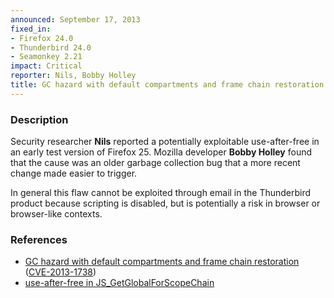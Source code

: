 ```yaml
---
announced: September 17, 2013
fixed_in:
- Firefox 24.0
- Thunderbird 24.0
- Seamonkey 2.21
impact: Critical
reporter: Nils, Bobby Holley
title: GC hazard with default compartments and frame chain restoration
---
```


<h3>Description</h3>

<p>Security researcher <strong>Nils</strong> reported a potentially exploitable
use-after-free in an early test version of Firefox 25. Mozilla developer
<strong>Bobby Holley</strong> found that the cause was an older garbage collection
bug that a more recent change made easier to trigger.
</p>


<p class="note">In general this flaw cannot be exploited through email in the
Thunderbird product because scripting is disabled, but is potentially a risk in
browser or browser-like contexts.</p>

<h3>References</h3>

<ul>
  <li><a href="https://bugzilla.mozilla.org/show_bug.cgi?id=887334">
       GC hazard with default compartments and frame chain restoration</a> (<a href="http://cve.mitre.org/cgi-bin/cvename.cgi?name=CVE-2013-1738" class="ex-ref">CVE-2013-1738</a>)</li>
  <li><a href="https://bugzilla.mozilla.org/show_bug.cgi?id=882897">
       use-after-free in JS_GetGlobalForScopeChain</a>
  </li>
</ul>



